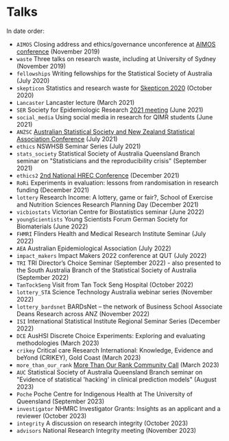 # Talks

In date order:

* `AIMOS` Closing address and ethics/governance unconference at [AIMOS conference](https://aimos.community/invited-speakers) (November 2019)
* `waste` Three talks on research waste, including at University of Sydney (November 2019)
* `fellowships` Writing fellowships for the Statistical Society of Australia (July 2020)
* `skepticon` Statistics and research waste for [Skepticon 2020](https://www.skepticon.org.au/) (October 2020)
* `Lancaster` Lancaster lecture (March 2021)
* `SER` Society for Epidemiologic Research [2021 meeting](https://epiresearch.org/annual-meeting/2021-meeting/) (June 2021)
* `social_media` Using social media in research for QIMR students (June 2021)
* `ANZSC` [Australian Statistical Society and New Zealand Statistical Association Conference](https://anzsc2021.com.au/) (July 2021)
* `ethics` NSWHSB Seminar Series (July 2021)
* `stats_society` Statistical Society of Australia Queensland Branch seminar on "Statisticians and the reproducibility crisis" (September 2021)
* `ethics2` [2nd National HREC Conference](https://www.eventcreate.com/e/hrec2021) (December 2021)
* `RoRi` Experiments in evaluation: lessons from randomisation in research funding (December 2021)
* `lottery` Research Income: A lottery, game or fair?,  School of Exercise and Nutrition Sciences Research Planning Day (December 2021)
* `vicbiostats` Victorian Centre for Biostatistics seminar (June 2022)
* `youngScientists` Young Scientists Forum German Society for Biomaterials (June 2022)
* `FHMRI` Flinders Health and Medical Research Institute Seminar (July 2022)
* `AEA` Australian Epidemiological Association (July 2022)
* `impact_makers` Impact Makers 2022 conference at QUT (July 2022)
* `TRI` TRI Director’s Choice Seminar (September 2022) - also presented to the South Australia Branch of the Statistical Society of Australia (September 2022)
* `TanTockSeng` Visit from Tan Tock Seng Hospital (October 2022)
* `lottery_STA` Science Technology Australia webinar series (November 2022)
* `lottery_bardsnet` BARDsNet – the network of Business School Associate Deans Research across ANZ (November 2022)
* `ISI` International Statistical Institute Regional Seminar Series (December 2022)
* `DCE` AusHSI Discrete Choice Experiments: Exploring and evaluating methodologies (March 2023)
* `crikey` Critical care Research International: Knowledge, Evidence and beYond (CRIKEY), Gold Coast (March 2023)
* `more_than_our_rank` [More Than Our Rank Community Call](https://inorms.net/more-than-our-rank-community-calls/) (March 2023)
* `AUC` Statistical Society of Australia Queensland Branch seminar on "Evidence of statistical 'hacking' in clinical prediction models" (August 2023)
* `Poche` Poche Centre for Indigenous Health at The University of Queensland (September 2023)
* `investigator` NHMRC Investigator Grants: Insights as an applicant and a reviewer (October 2023)
* `integrity` A discussion on research integrity (October 2023)
* `advisors` National Research Integrity meeting (November 2023)
